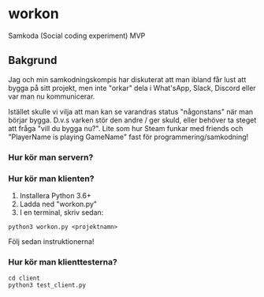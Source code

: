 # workon

Samkoda (Social coding experiment) MVP


## Bakgrund

Jag och min samkodningskompis har diskuterat att man ibland får lust att bygga på sitt projekt, men inte "orkar" dela i What'sApp, Slack, Discord eller var man nu kommunicerar.

Istället skulle vi vilja att man kan se varandras status "någonstans" när man börjar bygga. D.v.s varken stör den andre / ger skuld, eller behöver ta steget att fråga "vill du bygga nu?". Lite som hur Steam funkar med friends och "PlayerName is playing GameName" fast för programmering/samkodning!



### Hur kör man servern?


### Hur kör man klienten?

   1. Installera Python 3.6+
   2. Ladda ned "workon.py"
   3. I en terminal, skriv sedan:

    python3 workon.py <projektnamn>

Följ sedan instruktionerna!


### Hur kör man klienttesterna?


    cd client
    python3 test_client.py
